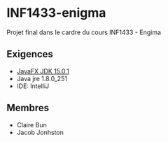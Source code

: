 # INF1433-enigma
Projet final dans le cardre du cours INF1433 - Engima

## Exigences

- [JavaFX JDK 15.0.1](https://gluonhq.com/products/javafx/)
- Java jre 1.8.0_251
- IDE: IntelliJ

## Membres

- Claire Bun
- Jacob Jonhston
